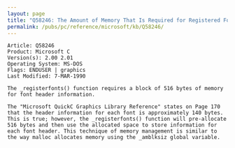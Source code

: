 ```yaml
---
layout: page
title: "Q58246: The Amount of Memory That Is Required for Registered Fonts"
permalink: /pubs/pc/reference/microsoft/kb/Q58246/
---
```


	Article: Q58246
	Product: Microsoft C
	Version(s): 2.00 2.01
	Operating System: MS-DOS
	Flags: ENDUSER | graphics
	Last Modified: 7-MAR-1990
	
	The _registerfonts() function requires a block of 516 bytes of memory
	for font header information.
	
	The "Microsoft QuickC Graphics Library Reference" states on Page 170
	that the header information for each font is approximately 140 bytes.
	This is true; however, the _registerfonts() function will pre-allocate
	516 bytes and then use the allocated space to store information for
	each font header. This technique of memory management is similar to
	the way malloc allocates memory using the _amblksiz global variable.
